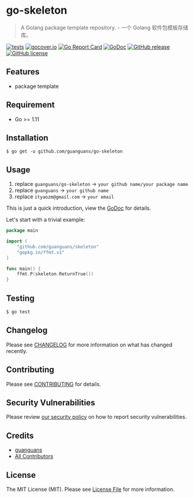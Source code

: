 # go-skeleton

> A Golang package template repository. - 一个 Golang 软件包模板存储库。

[![tests](https://github.com/guanguans/go-skeleton/workflows/Tests/badge.svg)](https://github.com/guanguans/go-skeleton/actions)
[![gocover.io](https://gocover.io/_badge/github.com/guanguans/go-skeleton)](https://gocover.io/github.com/guanguans/go-skeleton)
[![Go Report Card](https://goreportcard.com/badge/github.com/guanguans/go-skeleton)](https://goreportcard.com/report/github.com/guanguans/go-skeleton)
[![GoDoc](https://godoc.org/github.com/guanguans/go-skeleton?status.svg)](https://godoc.org/github.com/guanguans/go-skeleton)
[![GitHub release](https://img.shields.io/github/tag/guanguans/go-skeleton.svg)](https://github.com/guanguans/go-skeleton/releases)
[![GitHub license](https://img.shields.io/github/license/guanguans/go-skeleton.svg)](https://github.com/guanguans/go-skeleton/blob/master/LICENSE)

## Features

* package template

## Requirement

* Go >= 1.11

## Installation

``` shell script
$ go get -u github.com/guanguans/go-skeleton
```

## Usage

1. replace `guanguans/go-skeleton` -> `your github name/your package name`
2. replace `guanguans` -> `your github name`
2. replace `ityaozm@gmail.com` -> `your email`

This is just a quick introduction, view the [GoDoc](https://godoc.org/github.com/guanguans/go-skeleton) for details.

Let's start with a trivial example:

``` go
package main

import (
	"github.com/guanguans/skeleton"
	"gopkg.in/ffmt.v1"
)

func main() {
	ffmt.P(skeleton.ReturnTrue())
}
```

## Testing

``` bash
$ go test
```

## Changelog

Please see [CHANGELOG](CHANGELOG.md) for more information on what has changed recently.

## Contributing

Please see [CONTRIBUTING](.github/CONTRIBUTING.md) for details.

## Security Vulnerabilities

Please review [our security policy](../../security/policy) on how to report security vulnerabilities.

## Credits

* [guanguans](https://github.com/guanguans)
* [All Contributors](../../contributors)

## License

The MIT License (MIT). Please see [License File](LICENSE) for more information.
